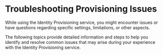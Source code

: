 <!-- loiof3731103d73b43d3b01430ebfface343 -->

# Troubleshooting Provisioning Issues

While using the Identity Provisioning service, you might encounter issues or have questions regarding specific settings, limitations, or other aspects.



The following topics provide detailed information and steps to help you identify and resolve common issues that may arise during your experience with the Identity Provisioning service.

